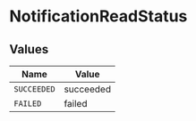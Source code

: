 # NotificationReadStatus


## Values

| Name        | Value       |
| ----------- | ----------- |
| `SUCCEEDED` | succeeded   |
| `FAILED`    | failed      |